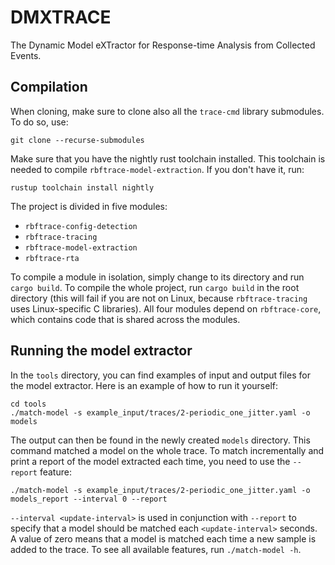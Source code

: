 # DMXTRACE

The Dynamic Model eXTractor for Response-time Analysis from Collected Events.

## Compilation

When cloning, make sure to clone also all the `trace-cmd` library submodules. To do so, use:

```
git clone --recurse-submodules
```

Make sure that you have the nightly rust toolchain installed. This toolchain is needed to compile `rbftrace-model-extraction`. If you don't have it, run:

```
rustup toolchain install nightly
```

The project is divided in five modules:

* `rbftrace-config-detection`
* `rbftrace-tracing`
* `rbftrace-model-extraction`
* `rbftrace-rta`

To compile a module in isolation, simply change to its directory and run `cargo build`. To compile the whole project, run `cargo build` in the root directory (this will fail if you are not on Linux, because `rbftrace-tracing` uses Linux-specific C libraries). All four modules depend on `rbftrace-core`, which contains code that is shared across the modules.

## Running the model extractor

In the `tools` directory, you can find examples of input and output files for the model extractor. Here is an example of how to run it yourself:

```
cd tools
./match-model -s example_input/traces/2-periodic_one_jitter.yaml -o models
```

The output can then be found in the newly created `models` directory. This command matched a model on the whole trace. To match incrementally and print a report of the model extracted each time, you need to use the `--report` feature:

```
./match-model -s example_input/traces/2-periodic_one_jitter.yaml -o models_report --interval 0 --report
```

`--interval <update-interval>` is used in conjunction with `--report` to specify that a model should be matched each `<update-interval>` seconds. A value of zero means that a model is matched each time a new sample is added to the trace. To see all available features, run `./match-model -h`.
